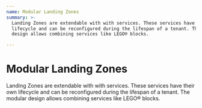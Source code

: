 ```yaml
---
name: Modular Landing Zones
summary: >-
  Landing Zones are extendable with with services. These services have their own
  lifecycle and can be reconfigured during the lifespan of a tenant. The modular
  design allows combining services like LEGO® blocks. 

---
```


# Modular Landing Zones

Landing Zones are extendable with with services. These services have their own lifecycle and can be reconfigured during the lifespan of a tenant. The modular design allows combining services like LEGO® blocks. 

